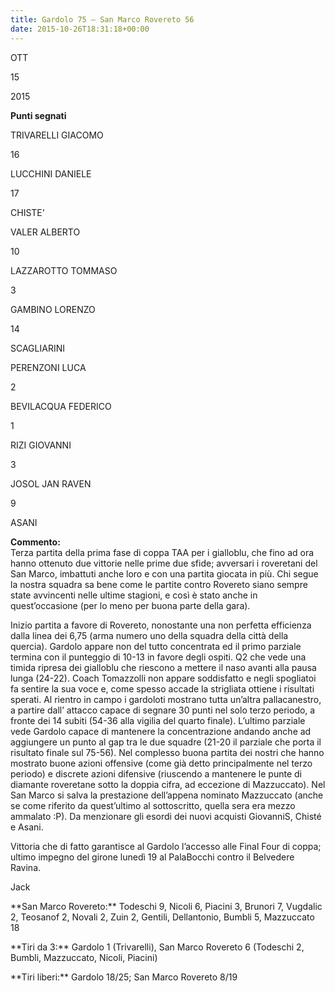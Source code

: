 ```yaml
---
title: Gardolo 75 – San Marco Rovereto 56
date: 2015-10-26T18:31:18+00:00
---
```

OTT

15

2015

**Punti segnati**

TRIVARELLI GIACOMO

16

LUCCHINI DANIELE

17

CHISTE'

VALER ALBERTO

10

LAZZAROTTO TOMMASO

3

GAMBINO LORENZO

14

SCAGLIARINI

PERENZONI LUCA

2

BEVILACQUA FEDERICO

1

RIZI GIOVANNI

3

JOSOL JAN RAVEN

9

ASANI

**Commento:**  
Terza partita della prima fase di coppa TAA per i gialloblu, che fino ad ora hanno ottenuto due vittorie nelle prime due sfide; avversari i roveretani del San Marco, imbattuti anche loro e con una partita giocata in più. Chi segue la nostra squadra sa bene come le partite contro Rovereto siano sempre state avvincenti nelle ultime stagioni, e così è stato anche in quest’occasione (per lo meno per buona parte della gara).

Inizio partita a favore di Rovereto, nonostante una non perfetta efficienza dalla linea dei 6,75 (arma numero uno della squadra della città della quercia). Gardolo appare non del tutto concentrata ed il primo parziale termina con il punteggio di 10-13 in favore degli ospiti. Q2 che vede una timida ripresa dei gialloblu che riescono a mettere il naso avanti alla pausa lunga (24-22). Coach Tomazzolli non appare soddisfatto e negli spogliatoi fa sentire la sua voce e, come spesso accade la strigliata ottiene i risultati sperati. Al rientro in campo i gardoloti mostrano tutta un’altra pallacanestro, a partire dall’ attacco capace di segnare 30 punti nel solo terzo periodo, a fronte dei 14 subiti (54-36 alla vigilia del quarto finale). L’ultimo parziale vede Gardolo capace di mantenere la concentrazione andando anche ad aggiungere un punto al gap tra le due squadre (21-20 il parziale che porta il risultato finale sul 75-56). Nel complesso buona partita dei nostri che hanno mostrato buone azioni offensive (come già detto principalmente nel terzo periodo) e discrete azioni difensive (riuscendo a mantenere le punte di diamante roveretane sotto la doppia cifra, ad eccezione di Mazzuccato). Nel San Marco si salva la prestazione dell’appena nominato Mazzuccato (anche se come riferito da quest’ultimo al sottoscritto, quella sera era mezzo ammalato :P). Da menzionare gli esordi dei nuovi acquisti GiovanniS, Chisté e Asani.

Vittoria che di fatto garantisce al Gardolo l’accesso alle Final Four di coppa; ultimo impegno del girone lunedì 19 al PalaBocchi contro il Belvedere Ravina.

Jack

\*\*San Marco Rovereto:\*\* Todeschi 9, Nicoli 6, Piacini 3, Brunori 7, Vugdalic 2, Teosanof 2, Novali 2, Zuin 2, Gentili, Dellantonio, Bumbli 5, Mazzuccato 18

\*\*Tiri da 3:\*\* Gardolo 1 (Trivarelli), San Marco Rovereto 6 (Todeschi 2, Bumbli, Mazzuccato, Nicoli, Piacini)

\*\*Tiri liberi:\*\* Gardolo 18/25; San Marco Rovereto 8/19
